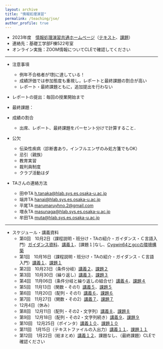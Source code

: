 ```yaml
---
layout: archive
title: "情報処理演習"
permalink: /teaching/jse/
author_profile: true
---
```


* 2023年度　[情報処理演習共通ホームページ](http://www.hlab.sys.es.osaka-u.ac.jp/people/wan/jse/)（[テキスト](http://www.hlab.sys.es.osaka-u.ac.jp/people/wan/jse/text/index.html)、[課題](http://www.hlab.sys.es.osaka-u.ac.jp/people/wan/jse/kadai/index.html)）
* 連絡先：基礎工学部F棟522号室
* オンライン実施：ZOOM情報についてCLEで確認してください

---

* 注意事項
  * 例年不合格者が1割に達している！
  * 成績評価では参加態度も重視し，レポートと最終課題の割合が高い
  * レポート・最終課題ともに，追加提出を行わない

* レポートの提出：毎回の授業開始まで
* 最終課題：

* 成績の割合
  * 出席、レポート、最終課題をパーセント分けで計算すること．

* 公欠
  * 伝染性疾病（診断書あり，インフルエンザのみ処方箋でもOK）
  * 忌引（親族）
  * 教育実習
  * 裁判員制度
  * クラブ活動はダ

* TAさんの連絡方法
  * 田中TA h.tanaka@hlab.sys.es.osaka-u.ac.jp
  * 端井TA hanai@hlab.sys.es.osaka-u.ac.jp 
  * 平尾TA marumaruyhno.2@gmail.com
  * 増永TA masunaga@hlab.sys.es.osaka-u.ac.jp
  * 牟田TA muta@hlab.sys.es.osaka-u.ac.jp

---

* スケジュール・講義資料
  * 第0回　10月2日（課程説明・班分け・TAの紹介・ガイダンス・Ｃ言語入門）[ガイダンス資料](https://wanweiwei07.github.io/files/guidance.pdf)、[講義１](https://wanweiwei07.github.io/files/jse1.pdf)、[課題１]なし、[Cygwin64とgccの環境構築](https://www.notion.so/Cygwin-gcc-f29fc29ac4c9479bb8e25ae1dfa34a62)
  * 第1回　10月16日（課程説明・班分け・TAの紹介・ガイダンス・Ｃ言語入門）[講義１](https://wanweiwei07.github.io/files/jse1.pdf)、[課題１](http://www.hlab.sys.es.osaka-u.ac.jp/people/wan/jse/kadai/kadai01.html)
  * 第2回　10月23日（条件分岐）[講義２](https://wanweiwei07.github.io/files/jse2.pdf)、[課題２](http://www.hlab.sys.es.osaka-u.ac.jp/people/wan/jse/kadai/kadai02.html)
  * 第3回　10月30日（繰り返し）[講義３]()、[課題３]()
  * 第4回　11月06日（条件分岐と繰り返しの組合せ）[講義４]()、[課題４]()
  * 第5回　11月13日（関数・その1）[講義５]()、[課題５]()
  * 第6回　11月20日（配列・その1）[講義６]()、[課題６]()
  * 第7回　11月27日（関数・その2）[講義７]()、[課題７]()
  * 12月4日（休み）
  * 第8回　12月11日（配列・その2・文字列）[講義８]()、[課題８]()
  * 第9回　12月18日（配列・その2・文字列続き）[講義９]()、[課題９]()
  * 第10回　12月25日（ポインタ）[講義１０]()、[課題１０]()
  * 第11回　1月15日（テキストファイルの入出力）[講義１１]()、[課題１１]()
  * 第12回　1月22日（総まとめ）[講義１２]()、課題なし、（最終課題）CLEで確認ください
